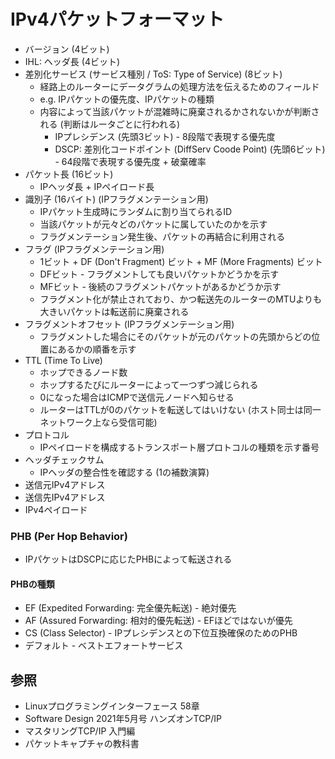 # IPv4パケットフォーマット
- バージョン (4ビット)
- IHL: ヘッダ長 (4ビット)
- 差別化サービス (サービス種別 / ToS: Type of Service) (8ビット)
  - 経路上のルーターにデータグラムの処理方法を伝えるためのフィールド
  - e.g. IPパケットの優先度、IPパケットの種類
  - 内容によって当該パケットが混雑時に廃棄されるかされないかが判断される (判断はルータごとに行われる)
    - IPプレシデンス (先頭3ビット) - 8段階で表現する優先度
    - DSCP: 差別化コードポイント (DiffServ Coode Point) (先頭6ビット) - 64段階で表現する優先度 + 破棄確率
- パケット長 (16ビット)
  - IPヘッダ長 + IPペイロード長
- 識別子 (16バイト) (IPフラグメンテーション用)
  - IPパケット生成時にランダムに割り当てられるID
  - 当該パケットが元々どのパケットに属していたのかを示す
  - フラグメンテーション発生後、パケットの再結合に利用される
- フラグ (IPフラグメンテーション用)
  - 1ビット + DF (Don't Fragment) ビット + MF (More Fragments) ビット
  - DFビット - フラグメントしても良いパケットかどうかを示す
  - MFビット - 後続のフラグメントパケットがあるかどうか示す
  - フラグメント化が禁止されており、かつ転送先のルーターのMTUよりも大きいパケットは転送前に廃棄される
- フラグメントオフセット (IPフラグメンテーション用)
  - フラグメントした場合にそのパケットが元のパケットの先頭からどの位置にあるかの順番を示す
- TTL (Time To Live)
  - ホップできるノード数
  - ホップするたびにルーターによって一つずつ減じられる
  - 0になった場合はICMPで送信元ノードへ知らせる
  - ルーターはTTLが0のパケットを転送してはいけない (ホスト同士は同一ネットワーク上なら受信可能)
- プロトコル
  - IPペイロードを構成するトランスポート層プロトコルの種類を示す番号
- ヘッダチェックサム
  - IPヘッダの整合性を確認する (1の補数演算)
- 送信元IPv4アドレス
- 送信先IPv4アドレス
- IPv4ペイロード

### PHB (Per Hop Behavior)
- IPパケットはDSCPに応じたPHBによって転送される

#### PHBの種類
- EF (Expedited Forwarding: 完全優先転送) - 絶対優先
- AF (Assured Forwarding: 相対的優先転送) - EFほどではないが優先
- CS (Class Selector) - IPプレシデンスとの下位互換確保のためのPHB
- デフォルト - ベストエフォートサービス

## 参照
- Linuxプログラミングインターフェース 58章
- Software Design 2021年5月号 ハンズオンTCP/IP
- マスタリングTCP/IP 入門編
- パケットキャプチャの教科書
